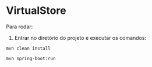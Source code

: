 # VirtualStore

Para rodar:

1) Entrar no diretório do projeto e executar os comandos:

``` 
mvn clean install 

mvn spring-boot:run

```

